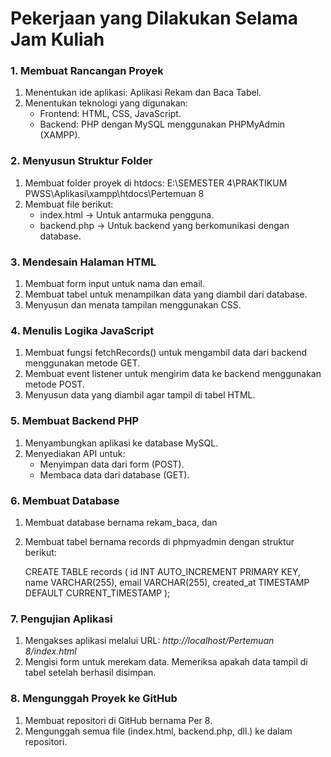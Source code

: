 # **Pekerjaan yang Dilakukan Selama Jam Kuliah** #

### 1. Membuat Rancangan Proyek ###

1) Menentukan ide aplikasi: Aplikasi Rekam dan Baca Tabel.
2) Menentukan teknologi yang digunakan:
   - Frontend: HTML, CSS, JavaScript.
   - Backend: PHP dengan MySQL menggunakan PHPMyAdmin (XAMPP).

### 2. Menyusun Struktur Folder ###
1) Membuat folder proyek di htdocs:
   E:\SEMESTER 4\PRAKTIKUM PWSS\Aplikasi\xampp\htdocs\Pertemuan 8
2) Membuat file berikut:
   - index.html → Untuk antarmuka pengguna.
   - backend.php → Untuk backend yang berkomunikasi dengan database.

### 3. Mendesain Halaman HTML ###
1) Membuat form input untuk nama dan email.
2) Membuat tabel untuk menampilkan data yang diambil dari database.
3) Menyusun dan menata tampilan menggunakan CSS.

### 4. Menulis Logika JavaScript ###
1) Membuat fungsi fetchRecords() untuk mengambil data dari backend menggunakan metode GET.
2) Membuat event listener untuk mengirim data ke backend menggunakan metode POST.
3) Menyusun data yang diambil agar tampil di tabel HTML.

### 5. Membuat Backend PHP ###
1) Menyambungkan aplikasi ke database MySQL.
2) Menyediakan API untuk:
   - Menyimpan data dari form (POST).
   - Membaca data dari database (GET).

### 6. Membuat Database ###
1) Membuat database bernama rekam_baca, dan
2) Membuat tabel bernama records di phpmyadmin dengan struktur berikut:

    CREATE TABLE records (
        id INT AUTO_INCREMENT PRIMARY KEY,
        name VARCHAR(255),
        email VARCHAR(255),
        created_at TIMESTAMP DEFAULT CURRENT_TIMESTAMP
    );

### 7. Pengujian Aplikasi ###
1) Mengakses aplikasi melalui URL:
   *http://localhost/Pertemuan 8/index.html*
2) Mengisi form untuk merekam data.
   Memeriksa apakah data tampil di tabel setelah berhasil disimpan.

### 8. Mengunggah Proyek ke GitHub ###
1) Membuat repositori di GitHub bernama Per 8.
2) Mengunggah semua file (index.html, backend.php, dll.) ke dalam repositori.
